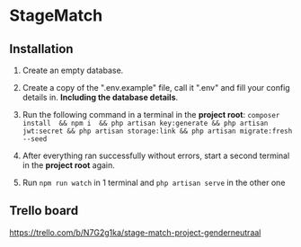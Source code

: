 # StageMatch


## Installation

1. Create an empty database.

 2. Create a copy of the ".env.example" file, call it ".env" and fill your config details in. **Including the database details**.
 
 3. Run the following command in a terminal in the **project root**:
 `composer install 
 && npm i 
 && php artisan key:generate
 && php artisan jwt:secret
 && php artisan storage:link
 && php artisan migrate:fresh --seed`
 
2. After everything ran successfully without errors, start a second terminal in the **project root** again.

3. Run `npm run watch` in 1 terminal and `php artisan serve` in the other one


## Trello board
https://trello.com/b/N7G2g1ka/stage-match-project-genderneutraal